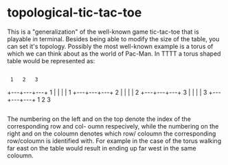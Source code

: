 # topological-tic-tac-toe

This is a "generalization" of the well-known game tic-tac-toe that is playable in terminal. 
Besides being able to modify the size of the table, you can set it's topology. Possibly the
most well-known example is a torus of which we can think about as the world of Pac-Man. In 
TTTT a torus shaped table would be represented as:
```
````
     1   2   3   
   +---+---+---+
1  |   |   |   | 1
   +---+---+---+
2  |   |   |   | 2
   +---+---+---+
3  |   |   |   | 3
   +---+---+---+
     1   2   3   
```
````

The numbering on the left and on the top denote the index of the corresponding row and col-
oumn respecively, while the numbering on the right and on the coloumn denotes which row/
coloumn the corresponding row/coloumn is identified with. For example in the case of the 
torus walking far east on the table would result in ending up far west in the same coloumn.
